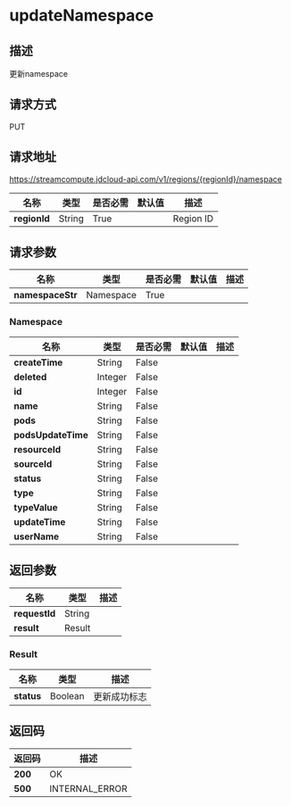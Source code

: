 # updateNamespace


## 描述
更新namespace

## 请求方式
PUT

## 请求地址
https://streamcompute.jdcloud-api.com/v1/regions/{regionId}/namespace

|名称|类型|是否必需|默认值|描述|
|---|---|---|---|---|
|**regionId**|String|True| |Region ID|

## 请求参数
|名称|类型|是否必需|默认值|描述|
|---|---|---|---|---|
|**namespaceStr**|Namespace|True| | |

### Namespace
|名称|类型|是否必需|默认值|描述|
|---|---|---|---|---|
|**createTime**|String|False| | |
|**deleted**|Integer|False| | |
|**id**|Integer|False| | |
|**name**|String|False| | |
|**pods**|String|False| | |
|**podsUpdateTime**|String|False| | |
|**resourceId**|String|False| | |
|**sourceId**|String|False| | |
|**status**|String|False| | |
|**type**|String|False| | |
|**typeValue**|String|False| | |
|**updateTime**|String|False| | |
|**userName**|String|False| | |

## 返回参数
|名称|类型|描述|
|---|---|---|
|**requestId**|String| |
|**result**|Result| |


### Result
|名称|类型|描述|
|---|---|---|
|**status**|Boolean|更新成功标志|

## 返回码
|返回码|描述|
|---|---|
|**200**|OK|
|**500**|INTERNAL_ERROR|
